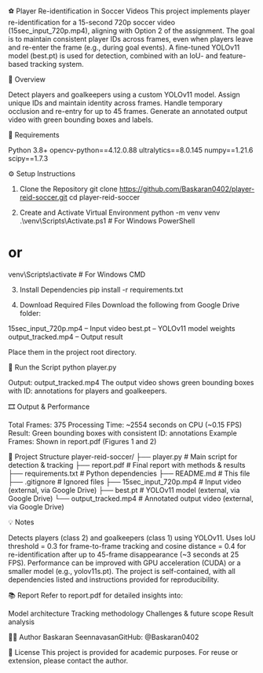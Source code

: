 ⚽ Player Re-identification in Soccer Videos
This project implements player re-identification for a 15-second 720p soccer video (15sec_input_720p.mp4), aligning with Option 2 of the assignment. The goal is to maintain consistent player IDs across frames, even when players leave and re-enter the frame (e.g., during goal events). A fine-tuned YOLOv11 model (best.pt) is used for detection, combined with an IoU- and feature-based tracking system.

📌 Overview

Detect players and goalkeepers using a custom YOLOv11 model.
Assign unique IDs and maintain identity across frames.
Handle temporary occlusion and re-entry for up to 45 frames.
Generate an annotated output video with green bounding boxes and labels.


🔧 Requirements

Python 3.8+
opencv-python==4.12.0.88
ultralytics==8.0.145
numpy==1.21.6
scipy==1.7.3


⚙️ Setup Instructions
1. Clone the Repository
git clone https://github.com/Baskaran0402/player-reid-soccer.git
cd player-reid-soccer

2. Create and Activate Virtual Environment
python -m venv venv
.\venv\Scripts\Activate.ps1  # For Windows PowerShell
# or
venv\Scripts\activate       # For Windows CMD

3. Install Dependencies
pip install -r requirements.txt

4. Download Required Files
Download the following from Google Drive folder:

15sec_input_720p.mp4 – Input video
best.pt – YOLOv11 model weights
output_tracked.mp4 – Output result

Place them in the project root directory.

🚀 Run the Script
python player.py


Output: output_tracked.mp4
The output video shows green bounding boxes with ID: <number> annotations for players and goalkeepers.


🎞️ Output & Performance

Total Frames: 375
Processing Time: ~2554 seconds on CPU (~0.15 FPS)
Result: Green bounding boxes with consistent ID: <number> annotations
Example Frames: Shown in report.pdf (Figures 1 and 2)


📁 Project Structure
player-reid-soccer/
├── player.py               # Main script for detection & tracking
├── report.pdf              # Final report with methods & results
├── requirements.txt        # Python dependencies
├── README.md               # This file
├── .gitignore              # Ignored files
├── 15sec_input_720p.mp4    # Input video (external, via Google Drive)
├── best.pt                 # YOLOv11 model (external, via Google Drive)
└── output_tracked.mp4      # Annotated output video (external, via Google Drive)


💡 Notes

Detects players (class 2) and goalkeepers (class 1) using YOLOv11.
Uses IoU threshold = 0.3 for frame-to-frame tracking and cosine distance = 0.4 for re-identification after up to 45-frame disappearance (~3 seconds at 25 FPS).
Performance can be improved with GPU acceleration (CUDA) or a smaller model (e.g., yolov11s.pt).
The project is self-contained, with all dependencies listed and instructions provided for reproducibility.


📚 Report
Refer to report.pdf for detailed insights into:

Model architecture
Tracking methodology
Challenges & future scope
Result analysis


👨‍💻 Author
Baskaran SeennavasanGitHub: @Baskaran0402

📜 License
This project is provided for academic purposes. For reuse or extension, please contact the author.